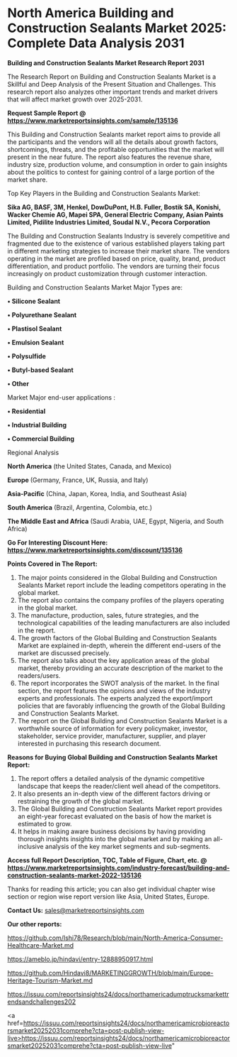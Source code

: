# North America Building and Construction Sealants Market 2025: Complete Data Analysis 2031

<strong>Building and Construction Sealants Market Research Report 2031</strong>

The Research Report on Building and Construction Sealants Market is a Skillful and Deep Analysis of the Present Situation and Challenges. This research report also analyzes other important trends and market drivers that will affect market growth over 2025-2031.

<strong>Request Sample Report @ <a href=https://www.marketreportsinsights.com/sample/135136>https://www.marketreportsinsights.com/sample/135136</a></strong>

This Building and Construction Sealants market report aims to provide all the participants and the vendors will all the details about growth factors, shortcomings, threats, and the profitable opportunities that the market will present in the near future. The report also features the revenue share, industry size, production volume, and consumption in order to gain insights about the politics to contest for gaining control of a large portion of the market share.

Top Key Players in the Building and Construction Sealants Market:

<strong>Sika AG, BASF, 3M, Henkel, DowDuPont, H.B. Fuller, Bostik SA, Konishi, Wacker Chemie AG, Mapei SPA, General Electric Company, Asian Paints Limited, Pidilite Industries Limited, Soudal N.V., Pecora Corporation</strong>

The Building and Construction Sealants Industry is severely competitive and fragmented due to the existence of various established players taking part in different marketing strategies to increase their market share. The vendors operating in the market are profiled based on price, quality, brand, product differentiation, and product portfolio. The vendors are turning their focus increasingly on product customization through customer interaction.

Building and Construction Sealants Market Major Types are:

<strong>• Silicone Sealant

• Polyurethane Sealant

• Plastisol Sealant

• Emulsion Sealant

• Polysulfide

• Butyl-based Sealant

• Other</strong>

Market Major end-user applications :

<strong>• Residential

• Industrial Building

• Commercial Building</strong>

Regional Analysis

</u><strong><b>North America</b></strong> (the United States, Canada, and Mexico)

<strong><b>Europe </b></strong>(Germany, France, UK, Russia, and Italy)

<strong><b>Asia-Pacific</b></strong> (China, Japan, Korea, India, and Southeast Asia)

<strong><b>South America</b></strong> (Brazil, Argentina, Colombia, etc.)

<strong><b>The Middle East and Africa</b></strong> (Saudi Arabia, UAE, Egypt, Nigeria, and South Africa)

<strong>Go For Interesting Discount Here: <a href=https://www.marketreportsinsights.com/discount/135136>https://www.marketreportsinsights.com/discount/135136</a></strong>

<strong>Points Covered in The Report:</strong>
<ol>
  <li>The major points considered in the Global Building and Construction Sealants Market report include the leading competitors operating in the global market.</li>
  <li>The report also contains the company profiles of the players operating in the global market.</li>
  <li>The manufacture, production, sales, future strategies, and the technological capabilities of the leading manufacturers are also included in the report.</li>
  <li>The growth factors of the Global Building and Construction Sealants Market are explained in-depth, wherein the different end-users of the market are discussed precisely.</li>
  <li>The report also talks about the key application areas of the global market, thereby providing an accurate description of the market to the readers/users.</li>
  <li>The report incorporates the SWOT analysis of the market. In the final section, the report features the opinions and views of the industry experts and professionals. The experts analyzed the export/import policies that are favorably influencing the growth of the Global Building and Construction Sealants Market.</li>
  <li>The report on the Global Building and Construction Sealants Market is a worthwhile source of information for every policymaker, investor, stakeholder, service provider, manufacturer, supplier, and player interested in purchasing this research document.</li>
</ol>
<strong>Reasons for Buying Global Building and Construction Sealants Market Report:</strong>

<ol>
  <li>The report offers a detailed analysis of the dynamic competitive landscape that keeps the reader/client well ahead of the competitors.</li>
  <li>It also presents an in-depth view of the different factors driving or restraining the growth of the global market.</li>
  <li>The Global Building and Construction Sealants Market report provides an eight-year forecast evaluated on the basis of how the market is estimated to grow.</li>
  <li>It helps in making aware business decisions by having providing thorough insights insights into the global market and by making an all-inclusive analysis of the key market segments and sub-segments.</li>
</ol>
<strong>Access full Report Description, TOC, Table of Figure, Chart, etc. @ <a href=https://www.marketreportsinsights.com/industry-forecast/building-and-construction-sealants-market-2022-135136>https://www.marketreportsinsights.com/industry-forecast/building-and-construction-sealants-market-2022-135136</a></strong>


Thanks for reading this article; you can also get individual chapter wise section or region wise report version like Asia, United States, Europe.

<strong>Contact Us:</strong>
sales@marketreportsinsights.com

<strong>Our other reports:</strong>

<a href=https://github.com/Ishi78/Research/blob/main/North-America-Consumer-Healthcare-Market.md>https://github.com/Ishi78/Research/blob/main/North-America-Consumer-Healthcare-Market.md</a>

<a href=https://ameblo.jp/hindavi/entry-12888950917.html>https://ameblo.jp/hindavi/entry-12888950917.html</a>

<a href=https://github.com/Hindavi8/MARKETINGGROWTH/blob/main/Europe-Heritage-Tourism-Market.md>https://github.com/Hindavi8/MARKETINGGROWTH/blob/main/Europe-Heritage-Tourism-Market.md</a>

<a href=https://issuu.com/reportsinsights24/docs/northamericadumptrucksmarkettrendsandchallenges202>https://issuu.com/reportsinsights24/docs/northamericadumptrucksmarkettrendsandchallenges202</a>

<a href=https://issuu.com/reportsinsights24/docs/northamericamicrobioreactorsmarket20252031comprehe?cta=post-publish-view-live>https://issuu.com/reportsinsights24/docs/northamericamicrobioreactorsmarket20252031comprehe?cta=post-publish-view-live</a>"
